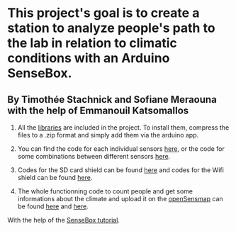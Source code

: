 # This project's goal is to create a station to analyze  people's path to the lab in relation to climatic conditions with an Arduino SenseBox.

## By Timothée Stachnick and Sofiane Meraouna with the help of Emmanouil Katsomallos

1. All the [libraries](https://github.com/UCP-Internship/codemerge/tree/master/libraries) are included in the project. To install them, compress the files to a .zip format and simply add them via the arduino app.

2. You can find the code for each individual sensors [here](https://github.com/UCP-Internship/codemerge/tree/master/Sensors_only), or the code for some combinations between different sensors [here](https://github.com/UCP-Internship/codemerge/tree/master/Complete_codes).

3. Codes for the SD card shield can be found [here](https://github.com/UCP-Internship/codemerge/tree/master/SD_card_programs) and codes for the Wifi shield can be found [here](https://github.com/UCP-Internship/codemerge/tree/master/WiFi).

4. The whole functionning code to count people and get some informations about the climate and upload it on the [openSensmap](https://opensensemap.org/) can be found [here](https://github.com/UCP-Internship/codemerge/tree/master/Complete_codes/Sensebox_code_door) and [here](https://github.com/UCP-Internship/codemerge/tree/master/Complete_codes/Sensebox_code_elevator).



With the help of the [SenseBox tutorial](https://edu.books.sensebox.de/en/).
